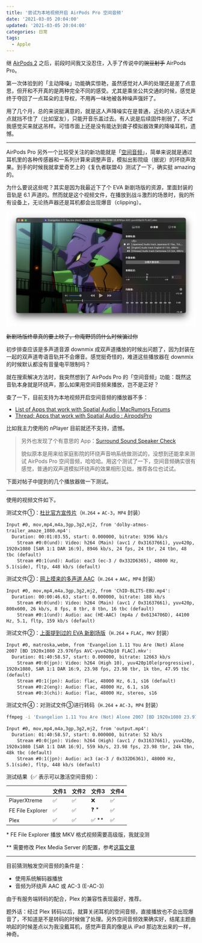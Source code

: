 ```yaml
---
title: '尝试为本地视频开启 AirPods Pro 空间音频'
date: '2021-03-05 20:04:00'
updated: '2021-03-05 20:04:00'
categories: 日常
tags:
  - Apple
---
```


继 [AirPods 2](https://printempw.github.io/airpods-2-are-great/) 之后，前段时间我又没忍住，入手了传说中的~~豌豆射手~~ AirPods Pro。

第一次体验到的「主动降噪」功能确实惊艳，虽然感觉对人声的处理还是差了点意思，但开和不开真的是两种完全不同的感受。尤其是乘坐公共交通的时候，感觉是终于夺回了一点耳朵的主导权，不用再一味地被各种噪声强奸了。

用了几个月，总的来说挺满意的，就是这人声降噪实在是普通，近处的人说话大声点就挡不住了（比如室友），只能开音乐盖过去。有人说是后续固件削弱了，不过我感觉买来就这吊样。可惜市面上还是没有能达到聋子模拟器效果的降噪耳机，遗憾。

<!--more-->

-----

AirPods Pro 另外一个比较受关注的新功能就是「[空间音频](https://support.apple.com/zh-cn/HT211775)」，简单来说就是通过耳机里的各种传感器和一系列计算来调整声音，模拟出影院级（据说）的环绕声效果。到手的时候我就拿爱奇艺上的《复仇者联盟4》测试了一下，确实挺 amazing 的。

为什么要说这些呢？其实是因为我最近下了个 EVA 新剧场版的资源，里面封装的音轨是 6.1 声道的。然而就是这个视频文件，在播放到战斗激烈的场景时，我的所有设备上，无论扬声器还是耳机都会出现爆音（clipping）。

![eva-new-film](spatial-audio-for-local-videos/eva-new-film.jpg)

~~新剧场版终章真的要上映了，你庵野鸽鸽什么时候骗过你~~

初步排查应该是多声道音源 downmix 成双声道播放的时候出问题了，因为封装在一起的双声道粤语音轨并不会爆音。感觉挺奇怪的，难道这些播放器在 downmix 的时候默认都没有音量电平限制吗？

就在搜索解决方法时，我突然想到了 AirPods Pro 的「空间音频」功能：既然这音轨本身就是环绕声，那么如果用空间音频来播放，岂不是正好？

查了一下，目前支持为本地视频开启空间音频的播放器不多：

- [List of Apps that work with Spatial Audio | MacRumors Forums](https://forums.macrumors.com/threads/list-of-apps-that-work-with-spatial-audio.2255160/)
- [Thread: Apps that work with Spatial Audio : AirpodsPro](https://www.reddit.com/r/AirpodsPro/comments/iteiov/thread_apps_that_work_with_spatial_audio/)

比如我主力使用的 nPlayer 目前就还不支持，遗憾。

> 另外也发现了个有意思的 App：[Surround Sound Speaker Check](https://apps.apple.com/us/app/surround-speaker-check/id1052439918)
>
> 貌似原本是用来给家庭影院的环绕声音响系统做测试的，没想到还能拿来测试 AirPods Pro 空间音频，哈哈哈。用这个测试了一下，空间音频确实很有感觉，普通的双声道模拟环绕声的效果相形见绌，推荐各位也试试。

下面对帖子中提到的几个播放器做一下测试。

-----

使用的视频文件如下。

测试文件①：[杜比官方宣传片](https://download.dolby.com/us/en/test-tones/dolby-atmos-trailer_amaze_1080.mp4)（`H.264` + `AC-3`，`MP4` 封装）

```text
Input #0, mov,mp4,m4a,3gp,3g2,mj2, from 'dolby-atmos-trailer_amaze_1080.mp4':
  Duration: 00:01:03.55, start: 0.000000, bitrate: 9396 kb/s
    Stream #0:0(und): Video: h264 (Main) (avc1 / 0x31637661), yuv420p, 1920x1080 [SAR 1:1 DAR 16:9], 8946 kb/s, 24 fps, 24 tbr, 24 tbn, 48 tbc (default)
    Stream #0:1(und): Audio: eac3 (ec-3 / 0x332D6365), 48000 Hz, 5.1(side), fltp, 448 kb/s (default)
```

测试文件②：[网上摸来的多声道 AAC](https://www2.iis.fraunhofer.de/AAC/ChID-BLITS-EBU.mp4)（`H.264` + `AAC`，`MP4` 封装）

```text
Input #0, mov,mp4,m4a,3gp,3g2,mj2, from 'ChID-BLITS-EBU.mp4':
  Duration: 00:00:46.63, start: 0.000000, bitrate: 188 kb/s
    Stream #0:0(und): Video: h264 (Main) (avc1 / 0x31637661), yuv420p, 800x600, 26 kb/s, 8 fps, 8 tbr, 8 tbn, 16 tbc (default)
    Stream #0:1(und): Audio: aac (HE-AAC) (mp4a / 0x6134706D), 44100 Hz, 5.1, fltp, 159 kb/s (default)
```

测试文件②：[上面提到过的 EVA 新剧场版](https://share.dmhy.org/topics/view/553703_Neon_Genesis_Evangelion_TV_ONA_CD_2020_12_01.html)（`H.264` + `FLAC`，`MKV` 封装）

```text
Input #0, matroska,webm, from 'Evangelion 1.11 You Are (Not) Alone 2007 [BD 1920x1080 23.976fps AVC-yuv420p10 FLAC].mkv':
  Duration: 01:40:58.57, start: 0.000000, bitrate: 12663 kb/s
    Stream #0:0(jpn): Video: h264 (High 10), yuv420p10le(progressive), 1920x1080, SAR 1:1 DAR 16:9, 23.98 fps, 23.98 tbr, 1k tbn, 47.95 tbc (default)
    Stream #0:1(jpn): Audio: flac, 48000 Hz, 6.1, s16 (default)
    Stream #0:2(eng): Audio: flac, 48000 Hz, 6.1, s16
    Stream #0:3(chi): Audio: flac, 48000 Hz, stereo, s16
```

测试文件④：对测试文件③进行转码（`H.264` + `AC-3`，`MP4` 封装）

```bash
ffmpeg -i 'Evangelion 1.11 You Are (Not) Alone 2007 [BD 1920x1080 23.976fps AVC-yuv420p10 FLAC].mkv' -map 0:v:0 -map 0:a:0 -c:v h264_videotoolbox -c:a ac3 output.mp4
```

```text
Input #0, mov,mp4,m4a,3gp,3g2,mj2, from 'output.mp4':
  Duration: 01:40:58.57, start: 0.000000, bitrate: 52 kb/s
    Stream #0:0(jpn): Video: h264 (High) (avc1 / 0x31637661), yuv420p, 1920x1080 [SAR 1:1 DAR 16:9], 559 kb/s, 23.98 fps, 23.98 tbr, 24k tbn, 48k tbc (default)
    Stream #0:1(jpn): Audio: ac3 (ac-3 / 0x332D6361), 48000 Hz, 5.1(side), fltp, 448 kb/s (default)
```



测试结果（✅ 表示可以激活空间音频）：

|                  | 文件1 | 文件2 | 文件3 | 文件4 |
| ---------------- | ----- | ----- | ----- | ----- |
| PlayerXtreme     | ✅     | ✅     | ❌     | ✅     |
| FE File Explorer | ✅     | ✅     | ❓ *   | ✅     |
| Plex             | ✅     | ✅     | ✅ **  | ✅     |

\* FE File Explorer 播放 MKV 格式视频需要高级版，我就没测

\*\* 需要修改 Plex Media Server 的配置，参考[这篇文章](https://dwffls.com/posts/plex-spatial-audio/)

-----

目前猜测触发空间音频的条件是：

- 使用系统解码器播放
- 音频为环绕声 AAC 或 AC-3 (E-AC-3)

由于有服务端转码的配合，Plex 的兼容性表现最好，推荐。

题外话：经过 Plex 转码以后，就算关闭耳机的空间音频，直接播放也不会出现爆音了，不知道是不是转码的时候做了处理。另外空间音频效果确实好，结尾主题曲响起的时候差点以为我没戴耳机，感觉声音真的像是从 iPad 那边发出来的一样，神奇。
